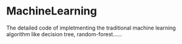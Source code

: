 # MachineLearning
The detailed code of impletmenting the traditional machine learning algorithm like decision tree, random-forest......
